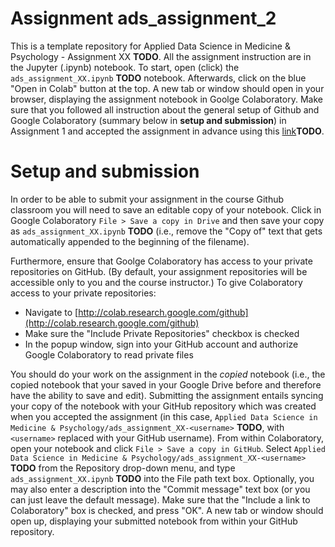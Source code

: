 # Assignment ads_assignment_2
This is a template repository for Applied Data Science in Medicine & Psychology - Assignment XX **TODO**. All the assignment instruction are in the Jupyter (.ipynb) notebook. To start, open (click) the ``ads_assignment_XX.ipynb`` **TODO** notebook. Afterwards, click on the blue "Open in Colab" button at the top. A new tab or window should open in your browser, displaying the assignment notebook in Goolge Colaboratory. Make sure that you followed all instruction about the general setup of Github and Google Colaboratory (summary below in **setup and submission**) in Assignment 1 and accepted the assignment in advance using this [link]()**TODO**. 

# Setup and submission
In order to be able to submit your assignment in the course Github classroom you will need to save an editable copy of your notebook. Click in Google Colaboratory ``File > Save a copy in Drive`` and then save your copy as ``ads_assignment_XX.ipynb`` **TODO** (i.e., remove the "Copy of" text that gets automatically appended to the beginning of the filename). 

Furthermore, ensure that Goolge Colaboratory has access to your private repositories on GitHub. (By default, your assignment repositories will be accessible only to you and the course instructor.) To give Colaboratory access to your private repositories:
* Navigate to [http://colab.research.google.com/github](http://colab.research.google.com/github)
* Make sure the "Include Private Repositories" checkbox is checked
* In the popup window, sign into your GitHub account and authorize Google Colaboratory to read private files

You should do your work on the assignment in the *copied* notebook (i.e., the copied notebook that your saved in your Google Drive before and therefore have the ability to save and edit). Submitting the assignment entails syncing your copy of the notebook with your GitHub repository which was created when you accepted the assignment (in this case, ``Applied Data Science in Medicine & Psychology/ads_assignment_XX-<username>`` **TODO**, with ``<username>`` replaced with your GitHub username). From within Colaboratory, open your notebook and click ``File > Save a copy in GitHub``. Select ``Applied Data Science in Medicine & Psychology/ads_assignment_XX-<username>`` **TODO** from the Repository drop-down menu, and type ``ads_assignment_XX.ipynb`` **TODO** into the File path text box. Optionally, you may also enter a description into the "Commit message" text box (or you can just leave the default message). Make sure that the "Include a link to Colaboratory" box is checked, and press "OK". A new tab or window should open up, displaying your submitted notebook from within your GitHub repository.

